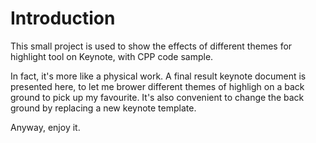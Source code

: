 # Introduction

This small project is used to show the effects of  different themes for
highlight tool on Keynote, with CPP code sample.

In fact, it's more like a physical work. A final result keynote document
is presented here, to let me brower different themes of highligh on
a back ground to pick up my favourite. It's also convenient to change the back
ground by replacing a new keynote template.

Anyway, enjoy it.
